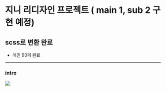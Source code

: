 # 지니 리디자인 프로젝트 ( main 1, sub 2 구현 예정)
  ## scss로 변환 완료
  - 메인 90퍼 완료
  ___

  ### intro
  <img src="https://github.com/user-attachments/assets/0a5e0f9a-88fc-4316-8be9-5648e48adc70">
